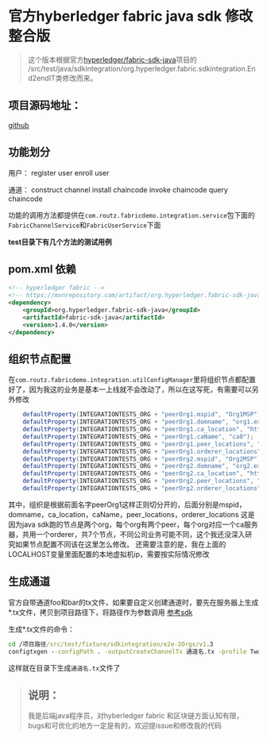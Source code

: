 # 官方hyberledger fabric java sdk 修改整合版

> 这个版本根据官方[hyperledger/fabric-sdk-java](https://github.com/hyperledger/fabric-sdk-java)项目的
/src/test/java/sdkintegration/org.hyperledger.fabric.sdkintegration.End2endIT类修改而来。

## 项目源码地址：
[github](https://github.com/t4Wang/fabric-java-sdk-mod)

## 功能划分
用户：
register user
enroll user

通道：
construct channel
install chaincode
invoke chaincode
query chaincode

功能的调用方法都提供在`com.routz.fabricdemo.integration.service`包下面的`FabricChannelService`和`FabricUserService`下面

**test目录下有几个方法的测试用例**

## pom.xml 依赖

```xml
<!-- hyperledger fabric -->
<!-- https://mvnrepository.com/artifact/org.hyperledger.fabric-sdk-java/fabric-sdk-java -->
<dependency>
    <groupId>org.hyperledger.fabric-sdk-java</groupId>
    <artifactId>fabric-sdk-java</artifactId>
    <version>1.4.0</version>
</dependency>
```

## 组织节点配置

在`com.routz.fabricdemo.integration.utilConfigManager`里将组织节点都配置好了，因为我这的业务是基本一上线就不会改动了，所以在这写死，有需要可以另外修改
```java
    defaultProperty(INTEGRATIONTESTS_ORG + "peerOrg1.mspid", "Org1MSP");
    defaultProperty(INTEGRATIONTESTS_ORG + "peerOrg1.domname", "org1.example.com");
    defaultProperty(INTEGRATIONTESTS_ORG + "peerOrg1.ca_location", "http://" + LOCALHOST + ":7054");
    defaultProperty(INTEGRATIONTESTS_ORG + "peerOrg1.caName", "ca0");
    defaultProperty(INTEGRATIONTESTS_ORG + "peerOrg1.peer_locations", "peer0.org1.example.com@grpc://" + LOCALHOST + ":7051, peer1.org1.example.com@grpc://" + LOCALHOST + ":7056");
    defaultProperty(INTEGRATIONTESTS_ORG + "peerOrg1.orderer_locations", "orderer.example.com@grpc://" + LOCALHOST + ":7050");
    defaultProperty(INTEGRATIONTESTS_ORG + "peerOrg2.mspid", "Org2MSP");
    defaultProperty(INTEGRATIONTESTS_ORG + "peerOrg2.domname", "org2.example.com");
    defaultProperty(INTEGRATIONTESTS_ORG + "peerOrg2.ca_location", "http://" + LOCALHOST + ":8054");
    defaultProperty(INTEGRATIONTESTS_ORG + "peerOrg2.peer_locations", "peer0.org2.example.com@grpc://" + LOCALHOST + ":8051,peer1.org2.example.com@grpc://" + LOCALHOST + ":8056");
    defaultProperty(INTEGRATIONTESTS_ORG + "peerOrg2.orderer_locations", "orderer.example.com@grpc://" + LOCALHOST + ":7050");

```
其中，组织是根据前面名字peerOrg1这样正则切分开的，后面分别是mspid，domname，ca_location，caName，peer_locations，orderer_locations
这是因为java sdk跑的节点是两个org，每个org有两个peer，每个org对应一个ca服务器，共用一个orderer，共7个节点，不同公司业务可能不同，这个我还没深入研究如果节点配置不同该在这里怎么修改。
还需要注意的是，我在上面的LOCALHOST变量里面配置的本地虚拟机ip，需要按实际情况修改

## 生成通道
官方自带通道foo和bar的tx文件，如果要自定义创建通道时，要先在服务器上生成*.tx文件，拷贝到项目路径下，将路径作为参数调用
[参考sdk](https://github.com/hyperledger/fabric-sdk-java#channel-creation-artifacts)

生成*.tx文件的命令：
```cmd
cd /项目路径/src/test/fixture/sdkintegration/e2e-2Orgs/v1.3
configtxgen --configPath . -outputCreateChannelTx 通道名.tx -profile TwoOrgsChannel_v13 -channelID 通道名
```

这样就在目录下生成`通道名.tx`文件了

> ## 说明：
> 我是后端java程序员，对hyberledger fabric 和区块链方面认知有限，bugs和可优化的地方一定是有的，欢迎提issue和修改我的代码